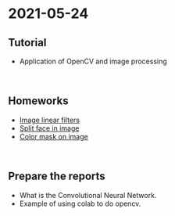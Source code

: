 # 2021-05-24
## Tutorial
* Application of OpenCV and image processing

<br>

## Homeworks
* [Image linear filters](https://github.com/prjiang/Image_LinearFilters)
* [Split face in image](https://github.com/prjiang/FaceCropper)
* [Color mask on image](https://github.com/prjiang/Image_ColorMask)

<br>

## Prepare the reports
* What is the Convolutional Neural Network.
* Example of using colab to do opencv.
